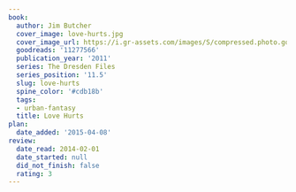 ```yaml
---
book:
  author: Jim Butcher
  cover_image: love-hurts.jpg
  cover_image_url: https://i.gr-assets.com/images/S/compressed.photo.goodreads.com/books/1328333990l/11277566.jpg
  goodreads: '11277566'
  publication_year: '2011'
  series: The Dresden Files
  series_position: '11.5'
  slug: love-hurts
  spine_color: '#cdb18b'
  tags:
  - urban-fantasy
  title: Love Hurts
plan:
  date_added: '2015-04-08'
review:
  date_read: 2014-02-01
  date_started: null
  did_not_finish: false
  rating: 3
---
```


